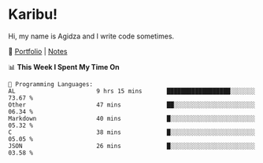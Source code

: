 # Karibu!
Hi, my name is Agidza and I write code sometimes.

🫧 [Portfolio](https://lynnagidza.github.io/) | [Notes](https://medium.com/me/stories/public)

<!--START_SECTION:waka-->
📊 **This Week I Spent My Time On** 

```text
💬 Programming Languages: 
AL                       9 hrs 15 mins       ██████████████████░░░░░░░   73.67 % 
Other                    47 mins             ██░░░░░░░░░░░░░░░░░░░░░░░   06.34 % 
Markdown                 40 mins             █░░░░░░░░░░░░░░░░░░░░░░░░   05.32 % 
C                        38 mins             █░░░░░░░░░░░░░░░░░░░░░░░░   05.05 % 
JSON                     26 mins             █░░░░░░░░░░░░░░░░░░░░░░░░   03.58 % 
```


<!--END_SECTION:waka-->
<!--#### 💟 **Digital Swag**
[![@agidza's Holopin board](https://holopin.me/agidza)](https://holopin.io/@agidza)
